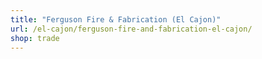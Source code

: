 ```yaml
---
title: "Ferguson Fire & Fabrication (El Cajon)"
url: /el-cajon/ferguson-fire-and-fabrication-el-cajon/
shop: trade
---
```

